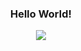 <h3 align="center">Hello World!</h3>
  
<p align="center">
  <a href="https://github.com/git-huunhan/">
    <img boder="15px" src="https://media0.giphy.com/media/3NtY188QaxDdC/200w.webp?cid=ecf05e47xfj6b77ya10z878hrkuu736bqghrkt9sl3lsemqs&rid=200w.webp" />
  </a>
</p>

<!--
**git-huunhan/git-huunhan** is a ✨ _special_ ✨ repository because its `README.md` (this file) appears on your GitHub profile.

Here are some ideas to get you started:

- 🔭 I’m currently working on ...
- 🌱 I’m currently learning ...
- 👯 I’m looking to collaborate on ...
- 🤔 I’m looking for help with ...
- 💬 Ask me about ...
- 📫 How to reach me: ...
- 😄 Pronouns: ...
- ⚡ Fun fact: ...
-->

